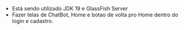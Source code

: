 + Está sendo utilizado JDK 19 e GlassFish Server
+ Fazer telas de ChatBot, Home e botao de volta pro Home dentro do login e cadastro.
  
